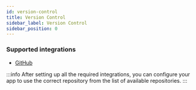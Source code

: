 ```yaml
---
id: version-control
title: Version Control
sidebar_label: Version Control
sidebar_position: 0
---
```


### Supported integrations

- [GitHub](github)

:::info
After setting up all the required integrations, you can configure your app to use the correct repository from the list of available repositories.
:::
